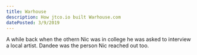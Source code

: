```yaml
---
title: Warhouse
description: How jtco.io built Warhouse.com
datePosted: 3/9/2019
---
```



A while back when the othern Nic was in college he was asked to interview a local artist. Dandee
 was the person Nic reached out too.
